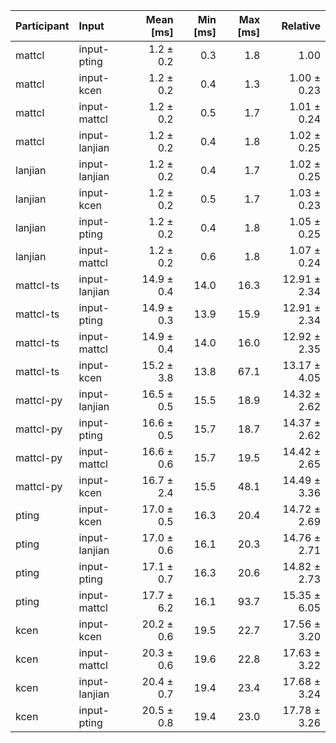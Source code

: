 | Participant | Input | Mean [ms] | Min [ms] | Max [ms] | Relative |
|:---|:---|---:|---:|---:|---:|
| mattcl | input-pting | 1.2 ± 0.2 | 0.3 | 1.8 | 1.00 |
| mattcl | input-kcen | 1.2 ± 0.2 | 0.4 | 1.3 | 1.00 ± 0.23 |
| mattcl | input-mattcl | 1.2 ± 0.2 | 0.5 | 1.7 | 1.01 ± 0.24 |
| mattcl | input-lanjian | 1.2 ± 0.2 | 0.4 | 1.8 | 1.02 ± 0.25 |
| lanjian | input-lanjian | 1.2 ± 0.2 | 0.4 | 1.7 | 1.02 ± 0.25 |
| lanjian | input-kcen | 1.2 ± 0.2 | 0.5 | 1.7 | 1.03 ± 0.23 |
| lanjian | input-pting | 1.2 ± 0.2 | 0.4 | 1.8 | 1.05 ± 0.25 |
| lanjian | input-mattcl | 1.2 ± 0.2 | 0.6 | 1.8 | 1.07 ± 0.24 |
| mattcl-ts | input-lanjian | 14.9 ± 0.4 | 14.0 | 16.3 | 12.91 ± 2.34 |
| mattcl-ts | input-pting | 14.9 ± 0.3 | 13.9 | 15.9 | 12.91 ± 2.34 |
| mattcl-ts | input-mattcl | 14.9 ± 0.4 | 14.0 | 16.0 | 12.92 ± 2.35 |
| mattcl-ts | input-kcen | 15.2 ± 3.8 | 13.8 | 67.1 | 13.17 ± 4.05 |
| mattcl-py | input-lanjian | 16.5 ± 0.5 | 15.5 | 18.9 | 14.32 ± 2.62 |
| mattcl-py | input-pting | 16.6 ± 0.5 | 15.7 | 18.7 | 14.37 ± 2.62 |
| mattcl-py | input-mattcl | 16.6 ± 0.6 | 15.7 | 19.5 | 14.42 ± 2.65 |
| mattcl-py | input-kcen | 16.7 ± 2.4 | 15.5 | 48.1 | 14.49 ± 3.36 |
| pting | input-kcen | 17.0 ± 0.5 | 16.3 | 20.4 | 14.72 ± 2.69 |
| pting | input-lanjian | 17.0 ± 0.6 | 16.1 | 20.3 | 14.76 ± 2.71 |
| pting | input-pting | 17.1 ± 0.7 | 16.3 | 20.6 | 14.82 ± 2.73 |
| pting | input-mattcl | 17.7 ± 6.2 | 16.1 | 93.7 | 15.35 ± 6.05 |
| kcen | input-kcen | 20.2 ± 0.6 | 19.5 | 22.7 | 17.56 ± 3.20 |
| kcen | input-mattcl | 20.3 ± 0.6 | 19.6 | 22.8 | 17.63 ± 3.22 |
| kcen | input-lanjian | 20.4 ± 0.7 | 19.4 | 23.4 | 17.68 ± 3.24 |
| kcen | input-pting | 20.5 ± 0.8 | 19.4 | 23.0 | 17.78 ± 3.26 |
